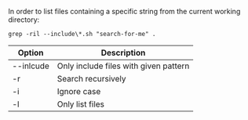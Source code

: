 In order to list files containing a specific string from the current working directory:

``grep -ril --include\*.sh "search-for-me" .``


| Option      | Description |
--------------|---------------
| --inlcude | Only include files with given pattern |
| -r | Search recursively |
| -i | Ignore case |
| -l | Only list files |
